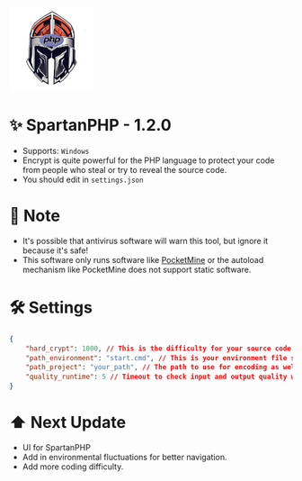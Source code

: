 <img src="https://github.com/VennDev/SpartanPHP/blob/main/icon.png" alt="SpartanPHP" height="150" width="150" />

# ✨ SpartanPHP - 1.2.0
- Supports: ``Windows``
- Encrypt is quite powerful for the PHP language to protect your code from people who steal or try to reveal the source code.
- You should edit in `settings.json`

# 📝 Note
- It's possible that antivirus software will warn this tool, but ignore it because it's safe!
- This software only runs software like [PocketMine](https://github.com/pmmp/PocketMine-MP) or the autoload mechanism like PocketMine does not support static software.

# 🛠 Settings
```json
{
    "hard_crypt": 1000, // This is the difficulty for your source code.
    "path_environment": "start.cmd", // This is your environment file such as the start.cmd of a piece of software to run it overall.
    "path_project": "your_path", // The path to use for encoding as well as running encoded codes.
    "quality_runtime": 5 // Timeout to check input and output quality when running the environment as well as encode.
}
```

# ⬆ Next Update
- UI for SpartanPHP
- Add in environmental fluctuations for better navigation.
- Add more coding difficulty.
